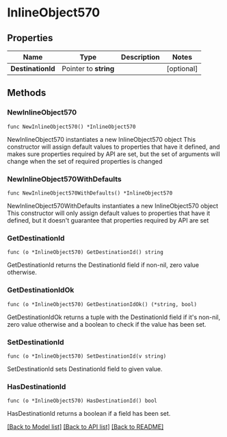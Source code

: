 # InlineObject570

## Properties

Name | Type | Description | Notes
------------ | ------------- | ------------- | -------------
**DestinationId** | Pointer to **string** |  | [optional] 

## Methods

### NewInlineObject570

`func NewInlineObject570() *InlineObject570`

NewInlineObject570 instantiates a new InlineObject570 object
This constructor will assign default values to properties that have it defined,
and makes sure properties required by API are set, but the set of arguments
will change when the set of required properties is changed

### NewInlineObject570WithDefaults

`func NewInlineObject570WithDefaults() *InlineObject570`

NewInlineObject570WithDefaults instantiates a new InlineObject570 object
This constructor will only assign default values to properties that have it defined,
but it doesn't guarantee that properties required by API are set

### GetDestinationId

`func (o *InlineObject570) GetDestinationId() string`

GetDestinationId returns the DestinationId field if non-nil, zero value otherwise.

### GetDestinationIdOk

`func (o *InlineObject570) GetDestinationIdOk() (*string, bool)`

GetDestinationIdOk returns a tuple with the DestinationId field if it's non-nil, zero value otherwise
and a boolean to check if the value has been set.

### SetDestinationId

`func (o *InlineObject570) SetDestinationId(v string)`

SetDestinationId sets DestinationId field to given value.

### HasDestinationId

`func (o *InlineObject570) HasDestinationId() bool`

HasDestinationId returns a boolean if a field has been set.


[[Back to Model list]](../README.md#documentation-for-models) [[Back to API list]](../README.md#documentation-for-api-endpoints) [[Back to README]](../README.md)


